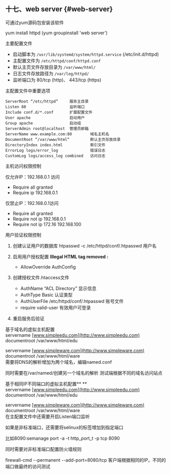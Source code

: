 ## 十七、web server {#web-server}

可通过yum源码包安装该软件

yum install httpd \(yum groupinstall 'web server'\)

主要配置文件

* 启动脚本为 `/usr/lib/systemd/system/httpd.service` \(/etc/init.d/httpd\)
* 主配置文件为 `/etc/httpd/conf/httpd.conf`
* 默认主页文件存放目录为 `/var/www/html/`
* 日志文件存放路径为 `/var/log/httpd/`
* 监听端口为 80/tcp \(http\)、 443/tcp \(https\)

主配置文件中重要选项

```
ServerRoot “/etc/httpd“     服务主目录
Listen 80                   监听端口
Include conf.d/*.conf       扩展配置文件
User apache                 启动用户
Group apache                启动组
ServerAdmin root@localhost  管理员邮箱
ServerName www.example.com:80        域名主机名
DocumentRoot “/var/www/html“         默认主页存放目录
DirectoryIndex index.html            索引文件
ErrorLog logs/error_log              错误日志
CustomLog logs/access_log combined   访问日志
```



主机访问权限控制

仅允许IP：192.168.0.1 访问

* Require all granted
* Require ip 192.168.0.1

仅禁止IP：192.168.0.1访问

* Require all granted
* Require not ip 192.168.0.1
* Require not ip 172.16 192.168.100



用户验证权限控制

1. 创建认证用户的数据库 htpasswd -c /etc/httpd/conf/.htpasswd 用户名
2. 启用用户授权配置 **Illegal HTML tag removed :**
   * AllowOverride AuthConfig
3. 创建授权文件.htaccess文件
   * AuthName “ACL Directory” 显示信息
   * AuthType Basic                    认证类型
   * AuthUserFile /etc/httpd/conf/.htpasswd 账号文件
   * require valid-user 有效用户可登录

4. 重启服务后验证

基于域名的虚拟主机配置   
servername [www.simpleedu.com](http://www.simpleedu.com)  
documentroot /var/www/html/edu  


servername [www.simpleware.com](http://www.simpleware.com)  
documentroot /var/www/html/ware  
需要将DNS的解析增加为两个域名，编辑named.conf 

同时需要在/var/named/创建另一个域名的解析 测试端根据不同的域名访问站点

基于相同IP不同端口的虚拟主机配置** **  
servername [www.simpleedu.com](http://www.simpleedu.com)  
documentroot /var/www/html/edu



servername [www.simpleware.com](http://www.simpleware.com)  
documentroot /var/www/html/ware  
在主配置文件中还需要开启Listen端口监听

如果是非标准端口，还需要将selinux的标签增加到指定端口

比如8090:semanage port -a -t http\_port\_t -p tcp 8090

同时需要对非标准端口配置防火墙规则

firewall-cmd --permanent --add-port=8080/tcp 客户端根据相同的IP，不同的端口做最终的访问测试

